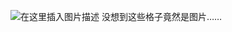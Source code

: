 ![在这里插入图片描述](https://img-blog.csdnimg.cn/20210526063242552.png?x-oss-process=image/watermark,type_ZmFuZ3poZW5naGVpdGk,shadow_10,text_aHR0cHM6Ly9ibG9nLmNzZG4ubmV0L215UmVhbGl6YXRpb24=,size_16,color_FFFFFF,t_70)
没想到这些格子竟然是图片……
